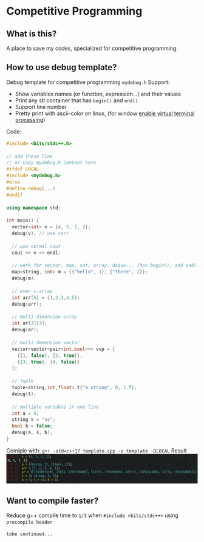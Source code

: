 # Competitive Programming

## What is this?
A place to save my codes, specialized for competitive programming.

## How to use debug template?
Debug template for competitive programming `mydebug.h`
Support: 
  - Show variables names (or function, expression...) and their values
  - Print any stl container that has `begin()` and `end()`
  - Support line number
  - Pretty print with ascii-color on linux, (for window [enable virtual terminal processing](https://superuser.com/a/1300251))

Code:

``` cpp
#include <bits/stdc++.h>

// add these line
// or copy mydebug.h content here
#ifdef LOCAL
#include <mydebug.h>
#else
#define debug(...)
#endif

using namespace std;

int main() {
  vector<int> v = {4, 5, 1, 2};
  debug(v); // use cerr

  // use normal cout
  cout << v << endl;

  // work for vector, map, set, array, deque... (has begin(), and end())
  map<string, int> m = {{"hello", 1}, {"there", 2}};
  debug(m);

  // even c-array
  int arr[5] = {1,2,3,4,5};
  debug(arr);

  // multi dimension array
  int ar[3][3];
  debug(ar);

  // multi demension vector
  vector<vector<pair<int,bool>>> vvp = {
    {{1, false}, {2, true}},
    {{3, true}, {4, false}}
  };

  // tuple
  tuple<string,int,float> t{"a string", 0, 1.f};
  debug(t);

  // multiple variable in one line
  int a = 5;
  string s = "ss";
  bool b = false;
  debug(a, s, b);
}
```

Comiple with: `g++ -std=c++17 template.cpp -o template -DLOCAL`
Result
![result](./media/code1.png)

## Want to compile faster?
Reduce g++ compile time to `1/3` when `#include <bits/stdc++>` using `precompile header`

`tobe continued...`